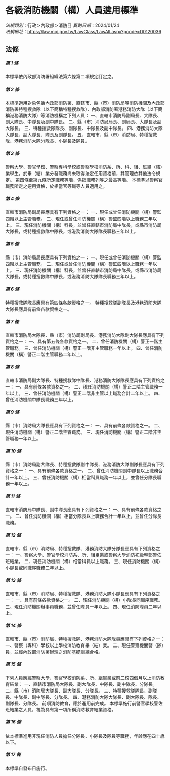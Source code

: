 # 各級消防機關（構）人員遴用標準

*法規類別*：行政＞內政部＞消防目
*異動日期*：2024/01/24  
*法規網址*：https://law.moj.gov.tw/LawClass/LawAll.aspx?pcode=D0120036



## 法條
##### 第 1 條
本標準依內政部消防署組織法第六條第二項規定訂定之。

##### 第 2 條
本標準適用對象包括內政部消防署、直轄市、縣（市）消防局等消防機關及內政部消防署特種搜救隊（以下簡稱特種搜救隊）、內政部消防署港務消防大隊（以下簡稱港務消防大隊）等消防機構之下列人員：
一、直轄市消防局副局長、大隊長、副大隊長、中隊長及副中隊長。
二、縣（市）消防局局長、副局長、大隊長及副大隊長。
三、特種搜救隊隊長、副隊長、中隊長及副中隊長。
四、港務消防大隊大隊長、副大隊長、隊長及副隊長。
五、直轄市、縣（市）消防局、特種搜救隊、港務消防大隊分隊長、小隊長及隊員。

##### 第 3 條
警察大學、警官學校、警察專科學校或警察學校消防系、所、科、組、班畢（結）業學生，於畢（結）業分發職務尚未取得法定任用資格前，其管理依其他法令規定。
第四條至第九條所定職務等階，係指職務列等之最高等階。
本標準以警察官職務所定之遴用資格，於相當官等職等人員適用之。

##### 第 4 條
直轄市消防局副局長應具有下列資格之一：
一、現任或曾任消防機關（構）警監四階以上主管職務。
二、現任或曾任消防機關（構）警監四階以上職務二年以上。
三、現任消防機關（構）科長，並曾任直轄市消防局中隊長，或縣市消防局大隊長，或特種搜救隊中隊長，或港務消防大隊隊長職務三年以上。

##### 第 5 條
縣（市）消防局局長應具有下列資格之一：
一、現任或曾任消防機關（構）警監四階以上主管職務。
二、現任或曾任消防機關（構）警監四階以上職務一年以上。
三、現任消防機關（構）科長，並曾任直轄市消防局中隊長，或縣市消防局大隊長，或特種搜救隊中隊長，或港務消防大隊隊長職務三年以上。

##### 第 6 條
特種搜救隊隊長應具有第四條各款資格之一。
特種搜救隊副隊長及港務消防大隊大隊長應具有前條各款資格之一。

##### 第 7 條
直轄市消防局大隊長、縣（市）消防局副局長、港務消防大隊副大隊長應具有下列資格之一：
一、具有第五條各款資格之一。
二、曾任消防機關（構）警正一階主管職務。
三、曾任消防機關（構）警正一階非主管職務一年以上。
四、曾任消防機關（構）警正二階主管職務二年以上。

##### 第 8 條
直轄市消防局副大隊長、特種搜救隊中隊長、港務消防大隊隊長應具有下列資格之一：
一、具有前條各款資格之一。
二、現任消防機關（構）警正二階主管職務一年以上。
三、曾任消防機關（構）警正二階非主管以上職務合計二年以上。
四、曾任消防機關中隊長職務三年以上。

##### 第 9 條
縣（市）消防局大隊長應具有下列資格之一：
一、具有前條各款資格之一。
二、現任消防機關（構）警正二階主管職務。
三、現任消防機關（構）警正二階非主管職務一年以上。

##### 第 10 條
縣（市）消防局副大隊長、特種搜救隊副中隊長、港務消防大隊副隊長應具有下列資格之一：
一、具有前條各款資格之一。
二、曾任消防機關副中隊長以上職務合計一年以上。
三、曾任消防機關（構）相當科員職務一年以上，並曾任分隊長職務一年以上。

##### 第 11 條
直轄市消防局中隊長、副中隊長應具有下列資格之一：
一、具有前條各款資格之一。
二、曾任消防機關（構）相當分隊長以上職務合計一年以上，並曾任分隊長職務。

##### 第 12 條
直轄市、縣（市）消防局、特種搜救隊、港務消防大隊分隊長應具有下列資格之一：
一、警察大學、警官學校消防系、所、組畢業或警察大學消防初級幹部警佐班結業。
二、現任消防機關（構）相當科員以上職務。
三、現任消防機關（構）小隊長或同職序職務二年以上。

##### 第 13 條
直轄市、縣（市）消防局、特種搜救隊、港務消防大隊小隊長應具有下列資格之一：
一、具有前條各款資格之一。
二、現任消防機關（構）小隊長同職序職務。
三、現任消防機關辦事員職務，並曾任隊員一年以上。
四、現任消防隊員二年以上。

##### 第 14 條
直轄市、縣（市）消防局、特種搜救隊、港務消防大隊隊員應具有下列資格之一：
一、警察（專科）學校以上學校消防教育畢（結）業。
二、現任警察機關警（隊）員，並經內政部消防署辦理之消防基礎訓練合格。

##### 第 15 條
下列人員應經警察大學、警官學校消防系、所、組畢業或前二校四個月以上消防教育結業：
一、直轄市消防局大隊長、副大隊長、中隊長、副中隊長、分隊長。
二、縣（市）消防局大隊長、副大隊長、分隊長。
三、特種搜救隊隊長、副隊長、中隊長、副中隊長、分隊長。
四、港務消防大隊大隊長、副大隊長、隊長、副隊長、分隊長。
前項消防教育，應於進用前完成。
本標準施行前警官學校警佐班結業之人員，視為具有第一項所稱消防教育結業資格。

##### 第 16 條
依本標準進用非現任消防人員擔任分隊長、小隊長及隊員等職務，年齡應在四十歲以下。

##### 第 17 條
本標準自發布日施行。


